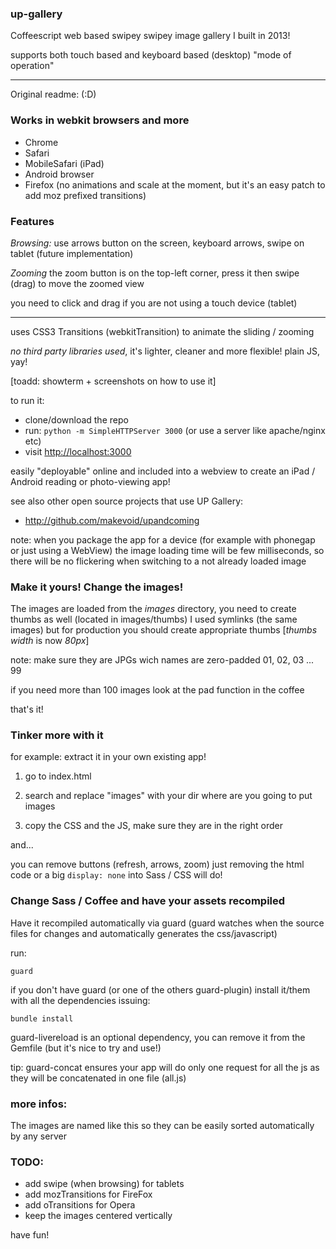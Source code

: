 ### up-gallery

Coffeescript web based swipey swipey image gallery I built in 2013!

supports both touch based and keyboard based (desktop) "mode of operation"



---

Original readme: (:D)


### Works in webkit browsers and more

- Chrome
- Safari
- MobileSafari (iPad)
- Android browser
- Firefox (no animations and scale at the moment, but it's an easy patch to add moz prefixed transitions)


### Features

*Browsing:*
use arrows button on the screen, keyboard arrows, swipe on tablet (future implementation)


*Zooming*
the zoom button is on the top-left corner, press it then swipe (drag) to move the zoomed view

you need to click and drag if you are not using a touch device (tablet)


---

uses CSS3 Transitions (webkitTransition) to animate the sliding / zooming

*no third party libraries used*, it's lighter, cleaner and more flexible! plain JS, yay!


[toadd: showterm + screenshots on how to use it]


to run it:

- clone/download the repo
- run: `python -m SimpleHTTPServer 3000` (or use a server like apache/nginx etc)
- visit <http://localhost:3000>


easily "deployable" online and included into a webview to create an iPad / Android reading or photo-viewing app!


see also other open source projects that use UP Gallery:

- <http://github.com/makevoid/upandcoming>


note: when you package the app for a device (for example with phonegap or just using a WebView) the image loading time will be few milliseconds, so there will be no flickering when switching to a not already loaded image

### Make it yours! Change the images!

The images are loaded from the *images* directory, you need to create thumbs as well (located in images/thumbs) I used symlinks (the same images) but for production you should create appropriate thumbs [*thumbs width* is now *80px*]

note: make sure they are JPGs wich names are zero-padded 01, 02, 03 ... 99

if you need more than 100 images look at the pad function in the coffee

that's it!

### Tinker more with it

for example: extract it in your own existing app!

1) go to index.html

2) search and replace "images" with your dir where are you going to put images

3) copy the CSS and the JS, make sure they are in the right order


and...

you can remove buttons (refresh, arrows, zoom) just removing the html code or a big `display: none` into Sass / CSS will do!

### Change Sass / Coffee and have your assets recompiled

Have it recompiled automatically via guard (guard watches when the source files for changes and automatically generates the css/javascript)

run:

    guard

if you don't have guard (or one of the others guard-plugin) install it/them with all the dependencies issuing:

    bundle install

guard-livereload is an optional dependency, you can remove it from the Gemfile (but it's nice to try and use!)

tip: guard-concat ensures your app will do only one request for all the js as they will be concatenated in one file (all.js)

### more infos:

The images are named like this so they can be easily sorted automatically by any server


### TODO:

- add swipe (when browsing) for tablets
- add mozTransitions for FireFox
- add oTransitions for Opera
- keep the images centered vertically

have fun!
